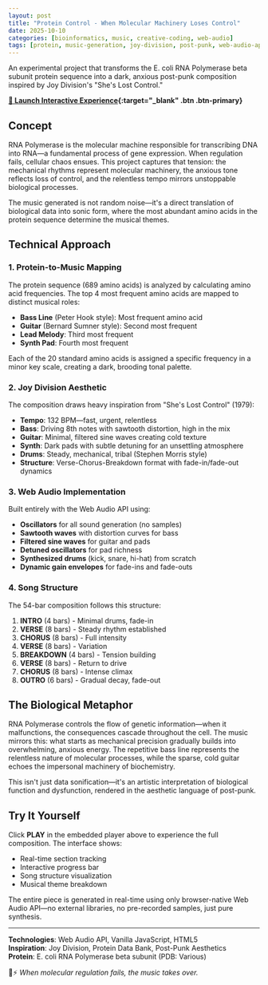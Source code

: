 ```yaml
---
layout: post
title: "Protein Control - When Molecular Machinery Loses Control"
date: 2025-10-10
categories: [bioinformatics, music, creative-coding, web-audio]
tags: [protein, music-generation, joy-division, post-punk, web-audio-api]
---
```


An experimental project that transforms the E. coli RNA Polymerase beta subunit protein sequence into a dark, anxious post-punk composition inspired by Joy Division's "She's Lost Control."

**[🎵 Launch Interactive Experience](/assets/protein-control.html){:target="_blank" .btn .btn-primary}**


## Concept

RNA Polymerase is the molecular machine responsible for transcribing DNA into RNA—a fundamental process of gene expression. When regulation fails, cellular chaos ensues. This project captures that tension: the mechanical rhythms represent molecular machinery, the anxious tone reflects loss of control, and the relentless tempo mirrors unstoppable biological processes.

The music generated is not random noise—it's a direct translation of biological data into sonic form, where the most abundant amino acids in the protein sequence determine the musical themes.

## Technical Approach

### 1. Protein-to-Music Mapping

The protein sequence (689 amino acids) is analyzed by calculating amino acid frequencies. The top 4 most frequent amino acids are mapped to distinct musical roles:

- **Bass Line** (Peter Hook style): Most frequent amino acid
- **Guitar** (Bernard Sumner style): Second most frequent
- **Lead Melody**: Third most frequent  
- **Synth Pad**: Fourth most frequent

Each of the 20 standard amino acids is assigned a specific frequency in a minor key scale, creating a dark, brooding tonal palette.

### 2. Joy Division Aesthetic

The composition draws heavy inspiration from "She's Lost Control" (1979):

- **Tempo**: 132 BPM—fast, urgent, relentless
- **Bass**: Driving 8th notes with sawtooth distortion, high in the mix
- **Guitar**: Minimal, filtered sine waves creating cold texture
- **Synth**: Dark pads with subtle detuning for an unsettling atmosphere
- **Drums**: Steady, mechanical, tribal (Stephen Morris style)
- **Structure**: Verse-Chorus-Breakdown format with fade-in/fade-out dynamics

### 3. Web Audio Implementation

Built entirely with the Web Audio API using:

- **Oscillators** for all sound generation (no samples)
- **Sawtooth waves** with distortion curves for bass
- **Filtered sine waves** for guitar and pads
- **Detuned oscillators** for pad richness
- **Synthesized drums** (kick, snare, hi-hat) from scratch
- **Dynamic gain envelopes** for fade-ins and fade-outs

### 4. Song Structure

The 54-bar composition follows this structure:

1. **INTRO** (4 bars) - Minimal drums, fade-in
2. **VERSE** (8 bars) - Steady rhythm established
3. **CHORUS** (8 bars) - Full intensity
4. **VERSE** (8 bars) - Variation
5. **BREAKDOWN** (4 bars) - Tension building
6. **VERSE** (8 bars) - Return to drive
7. **CHORUS** (8 bars) - Intense climax
8. **OUTRO** (6 bars) - Gradual decay, fade-out

## The Biological Metaphor

RNA Polymerase controls the flow of genetic information—when it malfunctions, the consequences cascade throughout the cell. The music mirrors this: what starts as mechanical precision gradually builds into overwhelming, anxious energy. The repetitive bass line represents the relentless nature of molecular processes, while the sparse, cold guitar echoes the impersonal machinery of biochemistry.

This isn't just data sonification—it's an artistic interpretation of biological function and dysfunction, rendered in the aesthetic language of post-punk.

## Try It Yourself

Click **PLAY** in the embedded player above to experience the full composition. The interface shows:

- Real-time section tracking
- Interactive progress bar
- Song structure visualization
- Musical theme breakdown

The entire piece is generated in real-time using only browser-native Web Audio API—no external libraries, no pre-recorded samples, just pure synthesis.

---

**Technologies**: Web Audio API, Vanilla JavaScript, HTML5  
**Inspiration**: Joy Division, Protein Data Bank, Post-Punk Aesthetics  
**Protein**: E. coli RNA Polymerase beta subunit (PDB: Various)

🧬⚡ *When molecular regulation fails, the music takes over.*
